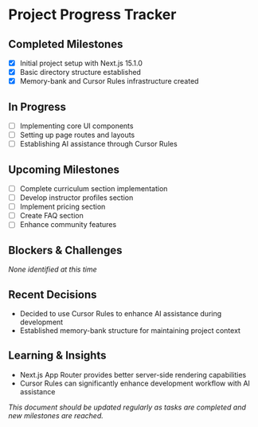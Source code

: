 # Project Progress Tracker

## Completed Milestones
- [x] Initial project setup with Next.js 15.1.0
- [x] Basic directory structure established
- [x] Memory-bank and Cursor Rules infrastructure created

## In Progress
- [ ] Implementing core UI components
- [ ] Setting up page routes and layouts
- [ ] Establishing AI assistance through Cursor Rules

## Upcoming Milestones
- [ ] Complete curriculum section implementation
- [ ] Develop instructor profiles section
- [ ] Implement pricing section
- [ ] Create FAQ section
- [ ] Enhance community features

## Blockers & Challenges
*None identified at this time*

## Recent Decisions
- Decided to use Cursor Rules to enhance AI assistance during development
- Established memory-bank structure for maintaining project context

## Learning & Insights
- Next.js App Router provides better server-side rendering capabilities
- Cursor Rules can significantly enhance development workflow with AI assistance

*This document should be updated regularly as tasks are completed and new milestones are reached.* 